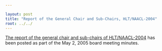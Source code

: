 ```yaml
---

layout: post
title: "Report of the General Chair and Sub-Chairs, HLT/NAACL-2004"
root: ../../
---
```


<a href="{{ site.baseurl }}/minutes/2004/2004-05-minutes.html#hltnaaclrep-start">The report of the general chair and sub-chairs of HLT/NAACL-2004</a> has been posted as part of the May 2, 2005 board meeting minutes.
